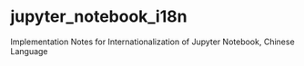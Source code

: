 # jupyter_notebook_i18n
Implementation Notes for Internationalization of Jupyter Notebook, Chinese Language
